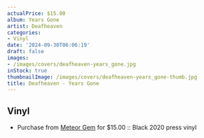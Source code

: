 ```yaml
---
actualPrice: $15.00
album: Years Gone
artist: Deafheaven
categories:
- Vinyl
date: '2024-09-30T06:06:19'
draft: false
images:
- /images/covers/deafheaven-years_gone.jpg
inStock: true
thumbnailImage: /images/covers/deafheaven-years_gone-thumb.jpg
title: Deafheaven - Years Gone
---
```


## Vinyl
* Purchase from [Meteor Gem](https://meteor-gem.com/products/used-deafheaven-10-years-gone-2xlp) for $15.00 :: Black 2020 press vinyl
